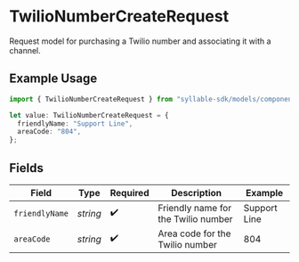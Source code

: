 # TwilioNumberCreateRequest

Request model for purchasing a Twilio number and associating it with a channel.

## Example Usage

```typescript
import { TwilioNumberCreateRequest } from "syllable-sdk/models/components";

let value: TwilioNumberCreateRequest = {
  friendlyName: "Support Line",
  areaCode: "804",
};
```

## Fields

| Field                               | Type                                | Required                            | Description                         | Example                             |
| ----------------------------------- | ----------------------------------- | ----------------------------------- | ----------------------------------- | ----------------------------------- |
| `friendlyName`                      | *string*                            | :heavy_check_mark:                  | Friendly name for the Twilio number | Support Line                        |
| `areaCode`                          | *string*                            | :heavy_check_mark:                  | Area code for the Twilio number     | 804                                 |